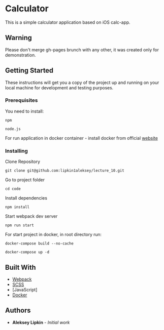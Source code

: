 # Calculator

This is a simple calculator application based on iOS calc-app.

## Warning

Please don't merge gh-pages brunch with any other, it was created only for demonstration.

## Getting Started

These instructions will get you a copy of the project up and running on your local machine for development and testing purposes.

### Prerequisites

You need to install:

```
npm
```
```
node.js
```
For run application in docker container - install docker from official [website](https://www.docker.com/)

### Installing

Clone Repository

```
git clone git@github.com:lipkin1aleksey/lecture_10.git
```
Go to project folder
```
cd code
```
Install dependencies
```
npm install
```
Start webpack dev server
```
npm run start
```
For start project in docker, in root directory run:
```
docker-compose build --no-cache
```
```
docker-compose up -d
```
## Built With

* [Webpack](https://webpack.js.org/)
* [SCSS](https://sass-lang.com/)
* [JavaScript]
* [Docker](https://www.docker.com/)
## Authors

* **Aleksey Lipkin** - *Initial work*